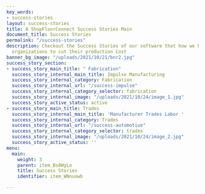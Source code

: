 ```yaml
---
key_words:
- success-stories
layout: success-stories
title: A ShopFloorConnect Success Stories Main
document_title: Success Stories
permalink: "/success-stories"
description: Checkout the Success Stories of our software that how we help different
  organizations to cut their production Cost
banner_bg_image: "/uploads/2021/10/21/bnr2.jpg"
success_story_section:
- success_story_main_title: " Fabrication"
  success_story_internal_main_title: Impulse Manufacturing
  success_story_internal_category: Fabrication
  success_story_internal_url: "/success-impulse"
  success_story_internal_category_selector: fabrication
  success_story_internal_image: "/uploads/2021/10/24/image_1.jpg"
  success_story_active_status: active
- success_story_main_title: Trades
  success_story_internal_main_title: 'Manufacturer Trades Labor '
  success_story_internal_category: Trades
  success_story_internal_url: "/success-automotive"
  success_story_internal_category_selector: trades
  success_story_internal_image: "/uploads/2021/10/24/image_2.jpg"
  success_story_active_status: ''
menu:
  main:
    weight: 3
    parent: item_Bs8WyLo
    title: Success Stories
    identifier: item_WNnuowb

---
```

